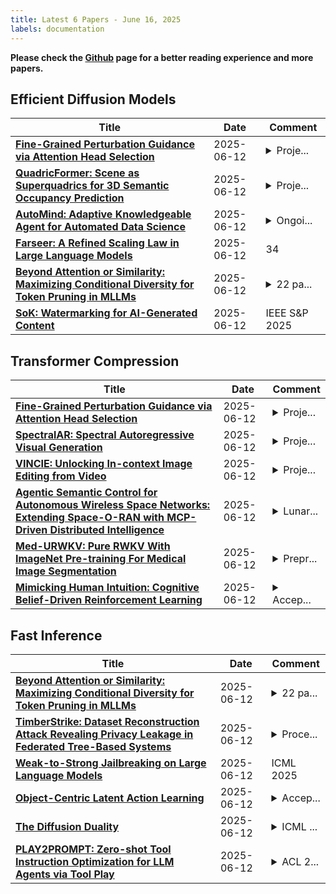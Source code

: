 ```yaml
---
title: Latest 6 Papers - June 16, 2025
labels: documentation
---
```

**Please check the [Github](https://github.com/zezhishao/MTS_Daily_ArXiv) page for a better reading experience and more papers.**

## Efficient Diffusion Models
| **Title** | **Date** | **Comment** |
| --- | --- | --- |
| **[Fine-Grained Perturbation Guidance via Attention Head Selection](http://arxiv.org/abs/2506.10978v1)** | 2025-06-12 | <details><summary>Proje...</summary><p>Project page: https://cvlab-kaist.github.io/HeadHunter/</p></details> |
| **[QuadricFormer: Scene as Superquadrics for 3D Semantic Occupancy Prediction](http://arxiv.org/abs/2506.10977v1)** | 2025-06-12 | <details><summary>Proje...</summary><p>Project page: https://zuosc19.github.io/QuadricFormer/</p></details> |
| **[AutoMind: Adaptive Knowledgeable Agent for Automated Data Science](http://arxiv.org/abs/2506.10974v1)** | 2025-06-12 | <details><summary>Ongoi...</summary><p>Ongoing work. Code is at https://github.com/innovatingAI/AutoMind</p></details> |
| **[Farseer: A Refined Scaling Law in Large Language Models](http://arxiv.org/abs/2506.10972v1)** | 2025-06-12 | 34 |
| **[Beyond Attention or Similarity: Maximizing Conditional Diversity for Token Pruning in MLLMs](http://arxiv.org/abs/2506.10967v1)** | 2025-06-12 | <details><summary>22 pa...</summary><p>22 pages, 5 figures, code: https://github.com/Theia-4869/CDPruner, project page: https://theia-4869.github.io/CDPruner</p></details> |
| **[SoK: Watermarking for AI-Generated Content](http://arxiv.org/abs/2411.18479v3)** | 2025-06-12 | IEEE S&P 2025 |

## Transformer Compression
| **Title** | **Date** | **Comment** |
| --- | --- | --- |
| **[Fine-Grained Perturbation Guidance via Attention Head Selection](http://arxiv.org/abs/2506.10978v1)** | 2025-06-12 | <details><summary>Proje...</summary><p>Project page: https://cvlab-kaist.github.io/HeadHunter/</p></details> |
| **[SpectralAR: Spectral Autoregressive Visual Generation](http://arxiv.org/abs/2506.10962v1)** | 2025-06-12 | <details><summary>Proje...</summary><p>Project Page: https://huang-yh.github.io/spectralar/</p></details> |
| **[VINCIE: Unlocking In-context Image Editing from Video](http://arxiv.org/abs/2506.10941v1)** | 2025-06-12 | <details><summary>Proje...</summary><p>Project page: https://vincie2025.github.io/</p></details> |
| **[Agentic Semantic Control for Autonomous Wireless Space Networks: Extending Space-O-RAN with MCP-Driven Distributed Intelligence](http://arxiv.org/abs/2506.10925v1)** | 2025-06-12 | <details><summary>Lunar...</summary><p>Lunar Surface Innovation Consortium 2025 Spring Meeting, May 20-22</p></details> |
| **[Med-URWKV: Pure RWKV With ImageNet Pre-training For Medical Image Segmentation](http://arxiv.org/abs/2506.10858v1)** | 2025-06-12 | <details><summary>Prepr...</summary><p>Preprint Draft, 5 pages. This paper will be updated with a formal version in the future, Copyright: College of Computer Science, Nankai University. All rights reserved</p></details> |
| **[Mimicking Human Intuition: Cognitive Belief-Driven Reinforcement Learning](http://arxiv.org/abs/2410.01739v3)** | 2025-06-12 | <details><summary>Accep...</summary><p>Accepted by ICML 2025 Workshop on Models of Human Feedback for AI Alignment</p></details> |

## Fast Inference
| **Title** | **Date** | **Comment** |
| --- | --- | --- |
| **[Beyond Attention or Similarity: Maximizing Conditional Diversity for Token Pruning in MLLMs](http://arxiv.org/abs/2506.10967v1)** | 2025-06-12 | <details><summary>22 pa...</summary><p>22 pages, 5 figures, code: https://github.com/Theia-4869/CDPruner, project page: https://theia-4869.github.io/CDPruner</p></details> |
| **[TimberStrike: Dataset Reconstruction Attack Revealing Privacy Leakage in Federated Tree-Based Systems](http://arxiv.org/abs/2506.07605v2)** | 2025-06-12 | <details><summary>Proce...</summary><p>Proceedings on Privacy Enhancing Technologies (To appear) 2025(4)</p></details> |
| **[Weak-to-Strong Jailbreaking on Large Language Models](http://arxiv.org/abs/2401.17256v3)** | 2025-06-12 | ICML 2025 |
| **[Object-Centric Latent Action Learning](http://arxiv.org/abs/2502.09680v2)** | 2025-06-12 | <details><summary>Accep...</summary><p>Accepted by Workshop on World Models at ICLR 2025</p></details> |
| **[The Diffusion Duality](http://arxiv.org/abs/2506.10892v1)** | 2025-06-12 | <details><summary>ICML ...</summary><p>ICML 2025. We provide the code at: https://github.com/s-sahoo/duo</p></details> |
| **[PLAY2PROMPT: Zero-shot Tool Instruction Optimization for LLM Agents via Tool Play](http://arxiv.org/abs/2503.14432v2)** | 2025-06-12 | <details><summary>ACL 2...</summary><p>ACL 2025 Long Paper (Findings)</p></details> |


